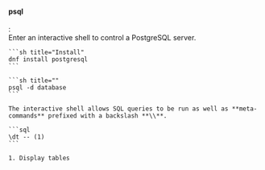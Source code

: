 #### psql
:   
    Enter an interactive shell to control a PostgreSQL server.

    ```sh title="Install"
    dnf install postgresql
    ```

    ```sh title=""
    psql -d database
    ```

    The interactive shell allows SQL queries to be run as well as **meta-commands** prefixed with a backslash **\\**.

    ```sql
    \dt -- (1)
    ```

    1. Display tables